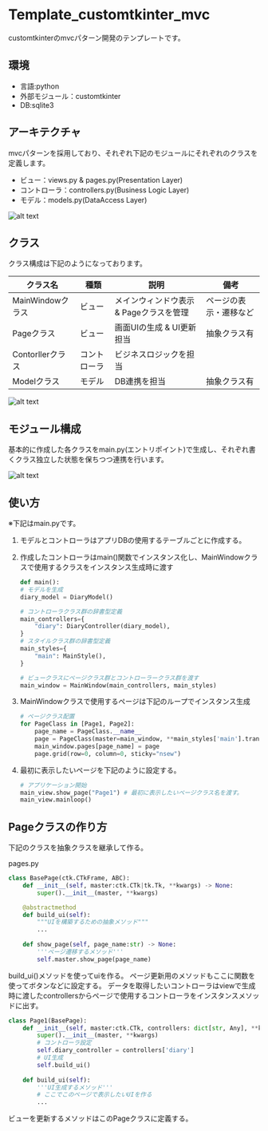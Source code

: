 # Template_customtkinter_mvc
customtkinterのmvcパターン開発のテンプレートです。

## 環境
- 言語:python
- 外部モジュール：customtkinter
- DB:sqlite3

## アーキテクチャ
 mvcパターンを採用しており、それぞれ下記のモジュールにそれぞれのクラスを定義します。
 - ビュー：views.py & pages.py(Presentation Layer)
 - コントローラ：controllers.py(Business Logic Layer)
 - モデル：models.py(DataAccess Layer)

![alt text](設計/images/アーキテクチャ図_architecture.png)

## クラス
クラス構成は下記のようになっております。

| クラス名 | 種類 | 説明 | 備考 |
| -- | -- | -- | -- |
| MainWindowクラス | ビュー | メインウィンドウ表示 & Pageクラスを管理 | ページの表示・遷移など |
| Pageクラス | ビュー | 画面UIの生成 & UI更新担当 | 抽象クラス有 |
| Contorllerクラス | コントローラ | ビジネスロジックを担当 |  |
| Modelクラス | モデル | DB連携を担当 | 抽象クラス有 |

![alt text](設計/images/クラス構成図_class.png)

## モジュール構成
基本的に作成した各クラスをmain.py(エントリポイント)で生成し、それぞれ書くクラス独立した状態を保ちつつ連携を行います。

![alt text](設計/images/モジュール構成図_module.png)

## 使い方
※下記はmain.pyです。
1. モデルとコントローラはアプリDBの使用するテーブルごとに作成する。

1. 作成したコントローラはmain()関数でインスタンス化し、MainWindowクラスで使用するクラスをインスタンス生成時に渡す
    ```python
    def main():
    # モデルを生成
    diary_model = DiaryModel()
    
    # コントローラクラス群の辞書型定義
    main_controllers={
        "diary": DiaryController(diary_model),
    }
    # スタイルクラス群の辞書型定義
    main_styles={
        "main": MainStyle(),
    }
    
    # ビュークラスにページクラス群とコントローラークラス群を渡す
    main_window = MainWindow(main_controllers, main_styles)
    ```
1. MainWindowクラスで使用するページは下記のループでインスタンス生成
    ```python
    # ページクラス配置
    for PageClass in [Page1, Page2]:
        page_name = PageClass.__name__
        page = PageClass(master=main_window, **main_styles['main'].transparent_frame)
        main_window.pages[page_name] = page
        page.grid(row=0, column=0, sticky="nsew")
    ```
1. 最初に表示したいページを下記のように設定する。
    ```python
    # アプリケーション開始
    main_view.show_page("Page1") # 最初に表示したいページクラス名を渡す。
    main_view.mainloop()
    ```
## Pageクラスの作り方
下記のクラスを抽象クラスを継承して作る。

pages.py
```python
class BasePage(ctk.CTkFrame, ABC):
    def __init__(self, master:ctk.CTk|tk.Tk, **kwargs) -> None:
        super().__init__(master, **kwargs)

    @abstractmethod
    def build_ui(self):
        """UIを構築するための抽象メソッド"""
        ...
        
    def show_page(self, page_name:str) -> None:
        '''ページ遷移するメソッド'''
        self.master.show_page(page_name)
```

build_ui()メソッドを使ってuiを作る。
ページ更新用のメソッドもここに関数を使ってボタンなどに設定する。
データを取得したいコントローラはviewで生成時に渡したcontrollersからページで使用するコントローラをインスタンスメソッドに出す。

```python
class Page1(BasePage):
    def __init__(self, master:ctk.CTk, controllers: dict[str, Any], **kwargs) -> None:
        super().__init__(master, **kwargs)
        # コントローラ設定
        self.diary_controller = controllers['diary']
        # UI生成
        self.build_ui()
        
    def build_ui(self):
        '''UI生成するメソッド'''
        # ここでこのページで表示したいUIを作る
        ...

```

ビューを更新するメソッドはこのPageクラスに定義する。